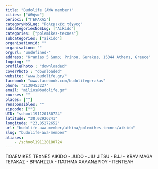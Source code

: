 ```yaml
---
title: "Budolife (AWA member)"
cities: ["Αθήνα"]
perioxi: ["ΓΕΡΑΚΑΣ"]
categoryNoSLug: "Πολεμικές τέχνες"
subcategoriesNoSLug: ["Aikido"]
categories: ["polemikes-texnes"]
subcategories: ["aikido"]
organisationid: ""
organisation: ""
orgurl: "undefined-"
address: "Kranias 5 &amp; Prinou, Gerakas, 15344 Athens, Greece"
logoimg: ""
profilePhoto : "downloaded"
coverPhoto : "downloaded"
website: "www.budolife.gr/"
facebook: "www.facebook.com/budolifegerakas"
phone: "2130453227"
email: "milios@budolife.gr"
courses: ""
places: [""]
rensponsibles: ""
zipcode: [""]
UID: "school191120180724"
latitude: "38,02926241"
longitude: "23,85272652"
url: "budolife-awa-member/athina/polemikes-texnes/aikido"
slug: "budolife-awa-member"
aliases:
    - /school191120180724
---
```



ΠΟΛΕΜΙΚΕΣ ΤΕΧΝΕΣ AIKIDO - JUDO - JIU JITSU - BJJ - KRAV MAGA ΓΕΡΑΚΑΣ - ΒΡΙΛΗΣΣΙΑ - ΠΑΤΗΜΑ ΧΑΛΑΝΔΡΙΟΥ - ΠΕΝΤΕΛΗ

